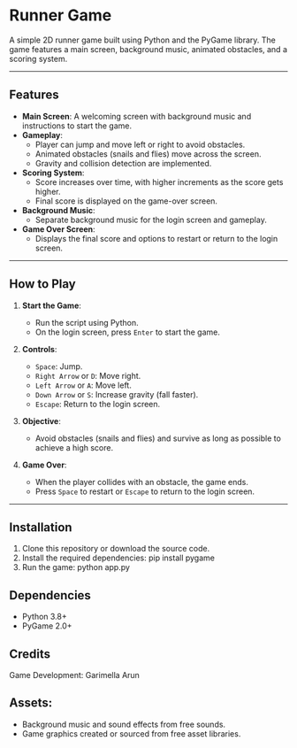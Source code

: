 # Runner Game

A simple 2D runner game built using Python and the PyGame library. The game features a main screen, background music, animated obstacles, and a scoring system.

---

## Features

- **Main Screen**: A welcoming screen with background music and instructions to start the game.
- **Gameplay**:
  - Player can jump and move left or right to avoid obstacles.
  - Animated obstacles (snails and flies) move across the screen.
  - Gravity and collision detection are implemented.
- **Scoring System**:
  - Score increases over time, with higher increments as the score gets higher.
  - Final score is displayed on the game-over screen.
- **Background Music**:
  - Separate background music for the login screen and gameplay.
- **Game Over Screen**:
  - Displays the final score and options to restart or return to the login screen.

---

## How to Play

1. **Start the Game**:
   - Run the script using Python.
   - On the login screen, press `Enter` to start the game.

2. **Controls**:
   - `Space`: Jump.
   - `Right Arrow` or `D`: Move right.
   - `Left Arrow` or `A`: Move left.
   - `Down Arrow` or `S`: Increase gravity (fall faster).
   - `Escape`: Return to the login screen.

3. **Objective**:
   - Avoid obstacles (snails and flies) and survive as long as possible to achieve a high score.

4. **Game Over**:
   - When the player collides with an obstacle, the game ends.
   - Press `Space` to restart or `Escape` to return to the login screen.

---

## Installation

1. Clone this repository or download the source code.
2. Install the required dependencies:
     pip install pygame
3. Run the game:
     python app.py

## Dependencies
- Python 3.8+
- PyGame 2.0+

## Credits
  Game Development: Garimella Arun

## Assets:
- Background music and sound effects from free sounds.
- Game graphics created or sourced from free asset libraries.
